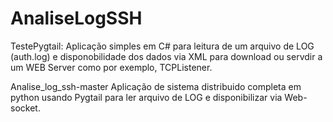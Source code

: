 # AnaliseLogSSH



TestePygtail:
Aplicação simples em C# para leitura de um arquivo de LOG (auth.log) e disponobilidade dos dados via XML para download ou servdir a um WEB Server como por exemplo, TCPListener.


Analise_log_ssh-master
Aplicação de sistema distribuido completa em python usando Pygtail para ler arquivo de LOG e disponibilizar via Web-socket.
